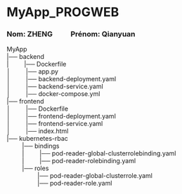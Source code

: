 # MyApp_PROGWEB  
### Nom: ZHENG&ensp;&ensp;&ensp;&ensp;&ensp;Prénom: Qianyuan  
MyApp   
|── backend  
|&ensp;&ensp;&ensp;&ensp;&ensp;|── Dockerfile  
│&ensp;&ensp;&ensp;&ensp;&ensp;|── app.py  
│&ensp;&ensp;&ensp;&ensp;&ensp;|── backend-deployment.yaml  
│&ensp;&ensp;&ensp;&ensp;&ensp;|── backend-service.yaml  
│&ensp;&ensp;&ensp;&ensp;&ensp;|── docker-compose.yml  
|── frontend  
│&ensp;&ensp;&ensp;&ensp;&ensp;|── Dockerfile  
│&ensp;&ensp;&ensp;&ensp;&ensp;|── frontend-deployment.yaml  
│&ensp;&ensp;&ensp;&ensp;&ensp;|── frontend-service.yaml  
│&ensp;&ensp;&ensp;&ensp;&ensp;|── index.html  
|── kubernetes-rbac  
&ensp;&ensp;&ensp;&ensp;&ensp;|── bindings  
&ensp;&ensp;&ensp;&ensp;&ensp;|&ensp;&ensp;&ensp;&ensp;&ensp;|── pod-reader-global-clusterrolebinding.yaml  
&ensp;&ensp;&ensp;&ensp;&ensp;|&ensp;&ensp;&ensp;&ensp;&ensp;|── pod-reader-rolebinding.yaml  
&ensp;&ensp;&ensp;&ensp;&ensp;|── roles  
&ensp;&ensp;&ensp;&ensp;&ensp;&ensp;&ensp;&ensp;&ensp;&ensp;|── pod-reader-global-clusterrole.yaml  
&ensp;&ensp;&ensp;&ensp;&ensp;&ensp;&ensp;&ensp;&ensp;&ensp;|── pod-reader-role.yaml  
